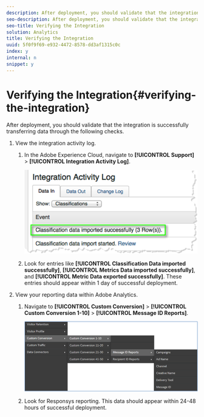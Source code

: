 ```yaml
---
description: After deployment, you should validate that the integration is successfully transferring data through the following checks.
seo-description: After deployment, you should validate that the integration is successfully transferring data through the following checks.
seo-title: Verifying the Integration
solution: Analytics
title: Verifying the Integration
uuid: 5f0f9f69-e932-4472-8578-dd3af1315c0c
index: y
internal: n
snippet: y
---
```


# Verifying the Integration{#verifying-the-integration}

After deployment, you should validate that the integration is successfully transferring data through the following checks.

1. View the integration activity log.
   1. In the Adobe Experience Cloud, navigate to **[!UICONTROL Support]** > **[!UICONTROL Integration Activity Log]**.

      ![](assets/integration_activity_log.png)   
   
   1. Look for entries like **[!UICONTROL Classification Data imported successfully]**, **[!UICONTROL Metrics Data imported successfully]**, and **[!UICONTROL Metric Data exported successfully]**. These entries should appear within 1 day of successful deployment.
1. View your reporting data within Adobe Analytics.
   1. Navigate to **[!UICONTROL Custom Conversion]** > **[!UICONTROL Custom Conversion 1-10]** > **[!UICONTROL Message ID Reports]**.

      ![](assets/reporting.png)   
   
   1. Look for Responsys reporting. This data should appear within 24-48 hours of successful deployment.
